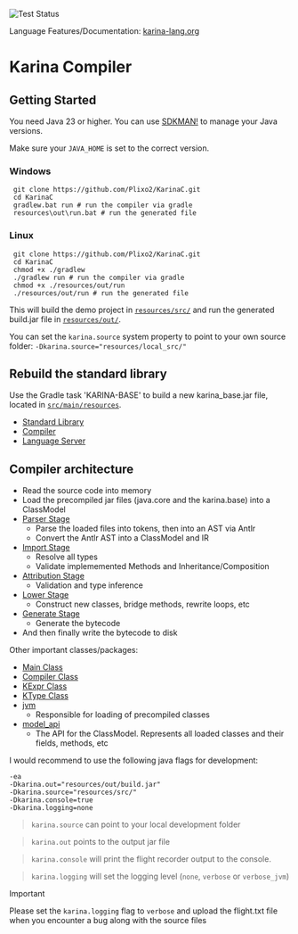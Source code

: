 ![Test Status](https://github.com/Plixo2/KarinaC/actions/workflows/gradle.yml/badge.svg)

Language Features/Documentation: [karina-lang.org](https://karina-lang.org/Intro.html)

# Karina Compiler 

## Getting Started

You need Java 23 or higher.
You can use [SDKMAN!](https://sdkman.io/) to manage your Java versions.

Make sure your `JAVA_HOME` is set to the correct version.

### Windows
```shell
 git clone https://github.com/Plixo2/KarinaC.git
 cd KarinaC
 gradlew.bat run # run the compiler via gradle
 resources\out\run.bat # run the generated file
```

### Linux
```shell
 git clone https://github.com/Plixo2/KarinaC.git
 cd KarinaC
 chmod +x ./gradlew
 ./gradlew run # run the compiler via gradle
 chmod +x ./resources/out/run
 ./resources/out/run # run the generated file
 ```
 

This will build the demo project in [`resources/src/`](resources/src/) and run the generated build.jar file in [`resources/out/`](resources/out/).

You can set the `karina.source` system property to point to your own source folder:
`-Dkarina.source="resources/local_src/"`

## Rebuild the standard library

Use the Gradle task 'KARINA-BASE' to build a new karina_base.jar file, located in [`src/main/resources`](src/main/resources).



- [Standard Library](src/main/java/karina/lang/)
- [Compiler](src/main/java/org/karina/lang/compiler)
- [Language Server](src/main/java/org/karina/lang/lsp)

## Compiler architecture

- Read the source code into memory
- Load the precompiled jar files (java.core and the karina.base) into a ClassModel
- [Parser Stage](src/main/java/org/karina/lang/compiler/stages/parser/ParseProcessor.java)
  - Parse the loaded files into tokens, then into an AST via Antlr
  - Convert the Antlr AST into a ClassModel and IR
- [Import Stage](src/main/java/org/karina/lang/compiler/stages/imports/ImportProcessor.java)
  - Resolve all types
  - Validate implememented Methods and Inheritance/Composition
- [Attribution Stage](src/main/java/org/karina/lang/compiler/stages/attrib/AttributionProcessor.java)
  - Validation and type inference
- [Lower Stage](src/main/java/org/karina/lang/compiler/stages/lower/LoweringProcessor.java)
  - Construct new classes, bridge methods, rewrite loops, etc
- [Generate Stage](src/main/java/org/karina/lang/compiler/stages/generate/GenerationProcessor.java)
  - Generate the bytecode
- And then finally write the bytecode to disk

Other important classes/packages:
- [Main Class](src/main/java/org/karina/lang/compiler/boot/Main.java)
- [Compiler Class](src/main/java/org/karina/lang/compiler/api/KarinaDefaultCompiler.java)
- [KExpr Class](src/main/java/org/karina/lang/compiler/objects/KExpr.java)
- [KType Class](src/main/java/org/karina/lang/compiler/objects/KType.java)
- [jvm](src/main/java/org/karina/lang/compiler/jvm_loading)
  - Responsible for loading of precompiled classes
- [model_api](src/main/java/org/karina/lang/compiler/model_api)
  - The API for the ClassModel. Represents all loaded classes and their fields, methods, etc

I would recommend to use the following java flags for development:

```shell
-ea 
-Dkarina.out="resources/out/build.jar"  
-Dkarina.source="resources/src/" 
-Dkarina.console=true 
-Dkarina.logging=none
```

> `karina.source` can point to your local development folder

> `karina.out` points to the output jar file

> `karina.console` will print the flight recorder output to the console.

> `karina.logging` will set the logging level (`none`, `verbose` or `verbose_jvm`)

> [!IMPORTANT]
> Please set the `karina.logging` flag to `verbose` and upload the flight.txt file when you encounter a bug along with the source files


